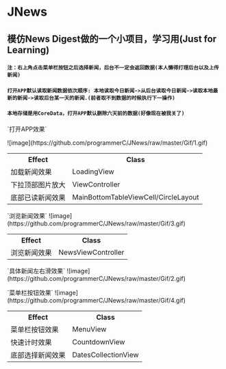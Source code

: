 # JNews
## 模仿News Digest做的一个小项目，学习用(Just for Learning)

#### `注：右上角点击菜单栏按钮之后选择新闻，后台不一定会返回数据(本人懒得打理后台以及上传新闻)`
#### `打开APP默认读取新闻数据依次顺序: 本地读取今日新闻->从后台读取今日新闻->读取本地最新的新闻->读取后台某一天的新闻.(前者取不到数据的时候执行下一操作)`
#### `本地存储是用CoreData，打开APP默认删除六天前的数据(好像现在被我关了)`


<p>`打开APP效果`</p>
![image](https://github.com/programmerC/JNews/raw/master/Gif/1.gif)
<table>
<tr>
  <th>Effect</th>
  <th>Class</th>
</tr>
<tr>
  <td>加载新闻效果</td>
  <td>LoadingView</td>
</tr>
<tr>
  <td>下拉顶部图片放大</td>
  <td>ViewController</td>
</tr>
<tr>
  <td>底部已读新闻效果</td>
  <td>MainBottomTableViewCell/CircleLayout</td>
</tr>
</table>

<p>`浏览新闻效果`
![image](https://github.com/programmerC/JNews/raw/master/Gif/3.gif)
<table>
<tr>
  <th>Effect</th>
  <th>Class</th>
</tr>
<tr>
  <td>浏览新闻效果</td>
  <td>NewsViewController</td>
</tr>
</table>

<p>`具体新闻左右滑效果`
![image](https://github.com/programmerC/JNews/raw/master/Gif/2.gif)

<p>`菜单栏按钮效果`
![image](https://github.com/programmerC/JNews/raw/master/Gif/4.gif)
<table>
<tr>
  <th>Effect</th>
  <th>Class</th>
</tr>
<tr>
  <td>菜单栏按钮效果</td>
  <td>MenuView</td>
</tr>
<tr>
  <td>快速计时效果</td>
  <td>CountdownView</td>
</tr>
<tr>
  <td>底部选择新闻效果</td>
  <td>DatesCollectionView</td>
</tr>
</table>
